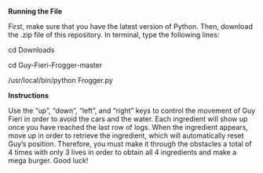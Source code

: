 **Running the File**

First, make sure that you have the latest version of Python. Then, download the .zip file of this repository.
In terminal, type the following lines:

cd Downloads

cd Guy-Fieri-Frogger-master

/usr/local/bin/python Frogger.py


**Instructions**

Use the “up”, “down”, “left”, and “right” keys to control the movement of Guy Fieri in order to avoid the cars and the water. 
Each ingredient will show up once you have reached the last row of logs. When the ingredient appears, move up in order to retrieve the ingredient, which will automatically reset Guy’s position. 
Therefore, you must make it through the obstacles a total of 4 times with only 3 lives in order to obtain all 4 ingredients and make a mega burger. Good luck! 
